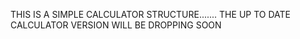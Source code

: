 THIS IS A SIMPLE CALCULATOR STRUCTURE....... THE UP TO DATE CALCULATOR VERSION WILL BE DROPPING SOON
